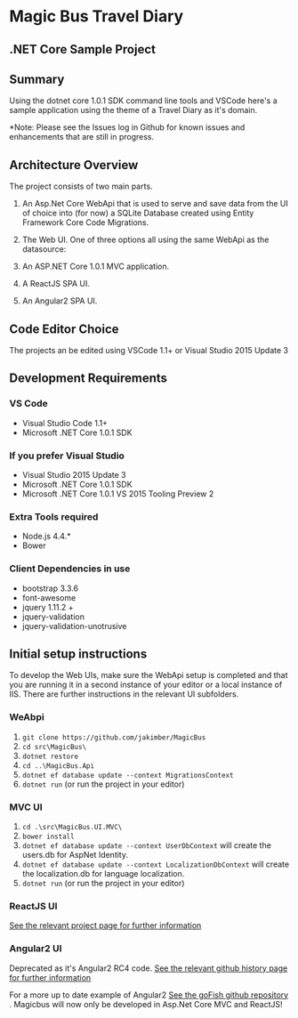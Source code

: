 # Magic Bus Travel Diary

## .NET Core Sample Project

## Summary

Using the dotnet core 1.0.1 SDK command line tools and VSCode here's a sample application using
the theme of a Travel Diary as it's domain.

*Note: Please see the Issues log in Github for known issues and enhancements that are still in progress.

## Architecture Overview

The project consists of two main parts.

1. An Asp.Net Core WebApi that is used to serve and save data from the UI of choice into (for now) a SQLite Database created using Entity Framework Core Code Migrations.

1. The Web UI.  One of three options all using the same WebApi as the datasource:
  1. An ASP.NET Core 1.0.1 MVC application.
  1. A ReactJS SPA UI.
  1. An Angular2 SPA UI.

## Code Editor Choice

The projects an be edited using VSCode 1.1+ or Visual Studio 2015 Update 3

## Development Requirements

### VS Code

* Visual Studio Code 1.1+
* Microsoft .NET Core 1.0.1 SDK

### If you prefer Visual Studio

* Visual Studio 2015 Update 3
* Microsoft .NET Core 1.0.1 SDK
* Microsoft .NET Core 1.0.1 VS 2015 Tooling Preview 2

### Extra Tools required

* Node.js 4.4.*
* Bower

### Client Dependencies in use

* bootstrap 3.3.6
* font-awesome
* jquery 1.11.2 +
* jquery-validation
* jquery-validation-unotrusive

## Initial setup instructions

To develop the Web UIs, make sure the WebApi setup is completed and that you are running it in a second instance of your editor or a local instance of IIS.  There are further instructions in the relevant UI subfolders.

### WeAbpi
1. `git clone https://github.com/jakimber/MagicBus`
1. `cd src\MagicBus\`
1. `dotnet restore`
1. `cd ..\MagicBus.Api`
1. `dotnet ef database update --context MigrationsContext`
1. `dotnet run` (or run the project in your editor)

### MVC UI
1. `cd .\src\MagicBus.UI.MVC\`
1. `bower install`
1. `dotnet ef database update --context UserDbContext` will create the users.db for AspNet Identity.
1. `dotnet ef database update --context LocalizationDbContext` will create the localization.db for language localization.
1. `dotnet run` (or run the project in your editor)

### ReactJS UI
[See the relevant project page for further information](https://github.com/jakimber/MagicBus/tree/master/src/MagicBus.UI.React "MagicBus ReactJS UI")

### Angular2 UI
Deprecated as it's Angular2 RC4 code. [See the relevant github history page for further information](https://github.com/jakimber/MagicBus/tree/316b795eb504fb25458d586dcd93534c36a7fdaf/src/MagicBus.UI.Angular "MagicBus Angular2 RC4 UI")

For a more up to date example of Angular2 [See the goFish github repository](https://github.com/jakimber/GoFish "The GoFish Project")
.  Magicbus will now only be developed in Asp.Net Core MVC and ReactJS!
